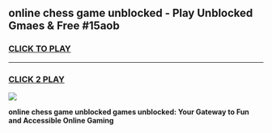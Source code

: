 
## online chess game unblocked - Play Unblocked Gmaes & Free #15aob
<h3>
<a href="https://news.freeplayer.one?title=online_chess_game_unblocked&ref=03M">CLICK TO PLAY</a></h3>
<hr>

<h3>
<a href="https://news.freeplayer.one?title=online_chess_game_unblocked&ref=03M">CLICK 2 PLAY</a>
  
</h3>

<a href="https://news.freeplayer.one?title=online_chess_game_unblocked&ref=03M"><img src="https://clearcache.store/games.png"></a>


**online chess game unblocked games unblocked: Your Gateway to Fun and Accessible Online Gaming**

